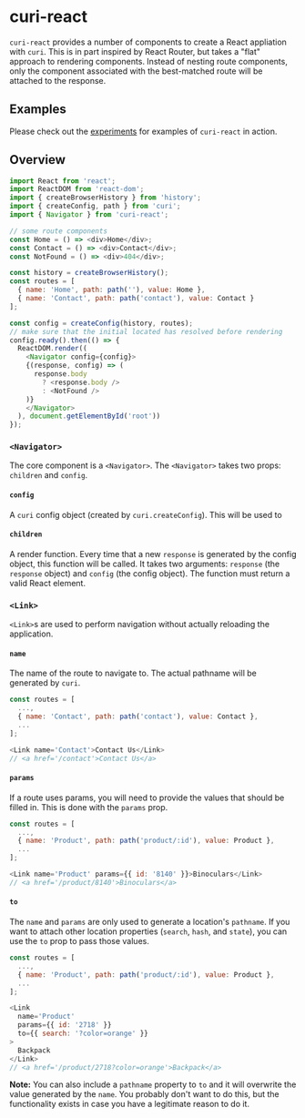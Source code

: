 # curi-react

`curi-react` provides a number of components to create a React appliation with `curi`. This is in part inspired by React Router, but takes a "flat" approach to rendering components. Instead of nesting route components, only the component associated with the best-matched route will be attached to the response.

## Examples

Please check out the [experiments](../curi-experiments) for examples of `curi-react` in action.

## Overview

```js
import React from 'react';
import ReactDOM from 'react-dom';
import { createBrowserHistory } from 'history';
import { createConfig, path } from 'curi';
import { Navigator } from 'curi-react';

// some route components
const Home = () => <div>Home</div>;
const Contact = () => <div>Contact</div>;
const NotFound = () => <div>404</div>;

const history = createBrowserHistory();
const routes = [
  { name: 'Home', path: path(''), value: Home },
  { name: 'Contact', path: path('contact'), value: Contact }
];

const config = createConfig(history, routes);
// make sure that the initial located has resolved before rendering
config.ready().then(() => {
  ReactDOM.render((
    <Navigator config={config}>
    {(response, config) => (
      response.body
        ? <response.body />
        : <NotFound />
    )}
    </Navigator>
  ), document.getElementById('root'))
});
```

### `<Navigator>`

The core component is a `<Navigator>`. The `<Navigator>` takes two props: `children` and `config`.

#### `config`

A `curi` config object (created by `curi.createConfig`). This will be used to 

#### `children`

A render function. Every time that a new `response` is generated by the config object, this function will be called. It takes two arguments: `response` (the `response` object) and `config` (the config object). The function must return a valid React element.

### `<Link>`

`<Link>`s are used to perform navigation without actually reloading the application.

#### `name`

The name of the route to navigate to. The actual pathname will be generated by `curi`.

```js
const routes = [
  ...,
  { name: 'Contact', path: path('contact'), value: Contact },
  ...
];

<Link name='Contact'>Contact Us</Link>
// <a href='/contact'>Contact Us</a>
```

#### `params`

If a route uses params, you will need to provide the values that should be filled in. This is done with the `params` prop.

```js
const routes = [
  ...,
  { name: 'Product', path: path('product/:id'), value: Product },
  ...
];

<Link name='Product' params={{ id: '8140' }}>Binoculars</Link>
// <a href='/product/8140'>Binoculars</a>
```

#### `to`

The `name` and `params` are only used to generate a location's `pathname`. If you want to attach other location properties (`search`, `hash`, and `state`), you can use the `to` prop to pass those values.

```js
const routes = [
  ...,
  { name: 'Product', path: path('product/:id'), value: Product },
  ...
];

<Link
  name='Product'
  params={{ id: '2718' }}
  to={{ search: '?color=orange' }}
>
  Backpack
</Link>
// <a href='/product/2718?color=orange'>Backpack</a>
```

**Note:** You can also include a `pathname` property to `to` and it will overwrite the value generated by the `name`. You probably don't want to do this, but the functionality exists in case you have a legitimate reason to do it.
